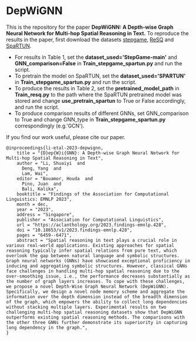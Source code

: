 # DepWiGNN

This is the repository for the paper **DepWiGNN: A Depth-wise Graph Neural Network for Multi-hop Spatial Reasoning in Text.**
To reproduce the results in the paper, first download the datasets [stepgame](https://github.com/ZhengxiangShi/StepGame), [ReSQ](https://github.com/HLR/SpaRTUN/tree/main) and [SpaRTUN]([b.com/ZhengxiangShi/StepGame](https://github.com/HLR/SpaRTUN/tree/main)https://github.com/HLR/SpaRTUN/tree/main).

- For results in Table 1, set the **dataset_used='StepGame-main'** and **GNN_comparison=False** in **Train_stepgame_spartun.py** and run the script.
- To pretrain the model on SpaRTUN, set the **dataset_used='SPARTUN'** in **Train_stepgame_spartun.py** and run the script.
- To produce the results in Table 2, set the **pretrained_model_path** in **Train_resq.py** to the path where the SpaRTUN pretrained model was stored and change **use_pretrain_spartun** to True or False accordingly, and run the script.
- To produce comparison results of different GNNs, set GNN_comparison to True and change GNN_type in **Train_stepgame_spartun.py** correspondingly (e.g.'GCN').



If you find our work useful, please cite our paper.

```
@inproceedings{li-etal-2023-depwignn,
    title = "{D}ep{W}i{GNN}: A Depth-wise Graph Neural Network for Multi-hop Spatial Reasoning in Text",
    author = "Li, Shuaiyi  and
      Deng, Yang  and
      Lam, Wai",
    editor = "Bouamor, Houda  and
      Pino, Juan  and
      Bali, Kalika",
    booktitle = "Findings of the Association for Computational Linguistics: EMNLP 2023",
    month = dec,
    year = "2023",
    address = "Singapore",
    publisher = "Association for Computational Linguistics",
    url = "https://aclanthology.org/2023.findings-emnlp.428",
    doi = "10.18653/v1/2023.findings-emnlp.428",
    pages = "6459--6471",
    abstract = "Spatial reasoning in text plays a crucial role in various real-world applications. Existing approaches for spatial reasoning typically infer spatial relations from pure text, which overlook the gap between natural language and symbolic structures. Graph neural networks (GNNs) have showcased exceptional proficiency in inducing and aggregating symbolic structures. However, classical GNNs face challenges in handling multi-hop spatial reasoning due to the over-smoothing issue, i.e., the performance decreases substantially as the number of graph layers increases. To cope with these challenges, we propose a novel Depth-Wise Graph Neural Network (DepWiGNN). Specifically, we design a novel node memory scheme and aggregate the information over the depth dimension instead of the breadth dimension of the graph, which empowers the ability to collect long dependencies without stacking multiple layers. Experimental results on two challenging multi-hop spatial reasoning datasets show that DepWiGNN outperforms existing spatial reasoning methods. The comparisons with the other three GNNs further demonstrate its superiority in capturing long dependency in the graph.",
}
```
